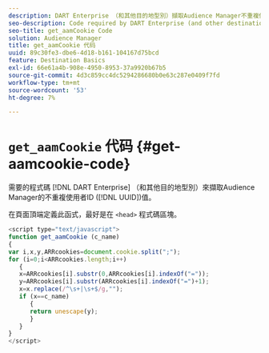 ```yaml
---
description: DART Enterprise （和其他目的地型別）擷取Audience Manager不重複使用者ID (UUID)值所需的代碼。
seo-description: Code required by DART Enterprise (and other destination types) to capture the Audience Manager unique user ID (UUID) value.
seo-title: get_aamCookie Code
solution: Audience Manager
title: get_aamCookie 代码
uuid: 89c30fe3-dbe6-4d18-b161-104167d75bcd
feature: Destination Basics
exl-id: 66e61a4b-908e-4950-8953-37a9920b67b5
source-git-commit: 4d3c859cc4dc5294286680b0e63c287e0409f7fd
workflow-type: tm+mt
source-wordcount: '53'
ht-degree: 7%

---
```


# `get_aamCookie` 代码 {#get-aamcookie-code}

需要的程式碼 [!DNL DART Enterprise] （和其他目的地型別）來擷取Audience Manager的不重複使用者ID ([!DNL UUID])值。

在頁面頂端定義此函式，最好是在 `<head>` 程式碼區塊。

<!-- r_aam_de_cookie.xml -->

```js
<script type="text/javascript">
function get_aamCookie (c_name)
{
var i,x,y,ARRcookies=document.cookie.split(";");
for (i=0;i<ARRcookies.length;i++)
   {
   x=ARRcookies[i].substr(0,ARRcookies[i].indexOf("="));
   y=ARRcookies[i].substr(ARRcookies[i].indexOf("=")+1);
   x=x.replace(/^\s+|\s+$/g,"");
   if (x==c_name)
      { 
      return unescape(y);
      }
   }
}
</script>
```
